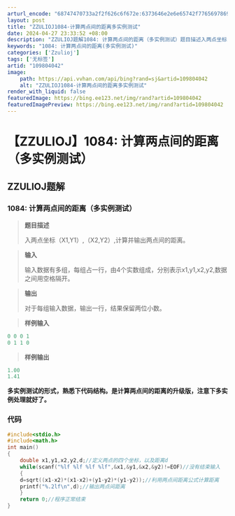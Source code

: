 ```yaml
---
arturl_encode: "68747470733a2f2f626c6f672e:6373646e2e6e65742f77656978696e5f34353734333936332f:61727469636c652f64657461696c732f313039383034303432"
layout: post
title: "ZZULIOJ1084-计算两点间的距离多实例测试"
date: 2024-04-27 23:33:52 +08:00
description: "ZZULIOJ题解1084: 计算两点间的距离（多实例测试）题目描述入两点坐标（X1,Y1）,（X2"
keywords: "1084: 计算两点间的距离(多实例测试)"
categories: ['Zzulioj']
tags: ['无标签']
artid: "109804042"
image:
    path: https://api.vvhan.com/api/bing?rand=sj&artid=109804042
    alt: "ZZULIOJ1084-计算两点间的距离多实例测试"
render_with_liquid: false
featuredImage: https://bing.ee123.net/img/rand?artid=109804042
featuredImagePreview: https://bing.ee123.net/img/rand?artid=109804042
---
```


# 【ZZULIOJ】1084: 计算两点间的距离（多实例测试）

## ZZULIOJ题解

### 1084: 计算两点间的距离（多实例测试）

> **题目描述**
>   
> 入两点坐标（X1,Y1）,（X2,Y2）,计算并输出两点间的距离。

> **输入**
>   
> 输入数据有多组，每组占一行，由4个实数组成，分别表示x1,y1,x2,y2,数据之间用空格隔开。

> **输出**
>   
> 对于每组输入数据，输出一行，结果保留两位小数。

> **样例输入**

```c
0 0 0 1
0 1 1 0

```

> **样例输出**

```c
1.00
1.41

```

**多实例测试的形式，熟悉下代码结构。是计算两点间的距离的升级版，注意下多实例处理就好了。**

### 代码

```c
#include<stdio.h>
#include<math.h>
int main()
{
	double x1,y1,x2,y2,d;//定义两点的四个坐标，以及距离d
	while(scanf("%lf %lf %lf %lf",&x1,&y1,&x2,&y2)!=EOF)//没有结束输入
	{
	d=sqrt((x1-x2)*(x1-x2)+(y1-y2)*(y1-y2));//利用两点间距离公式计算距离
	printf("%.2lf\n",d);//输出两点间距离
	}
	return 0;//程序正常结束
}

```